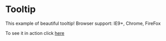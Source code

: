 # Tooltip
This example of beautiful tooltip! 
Browser support: IE9+, Chrome, FireFox

To see it in action click [here](http://aksana-tsishchanka.github.io/Tooltip/)
